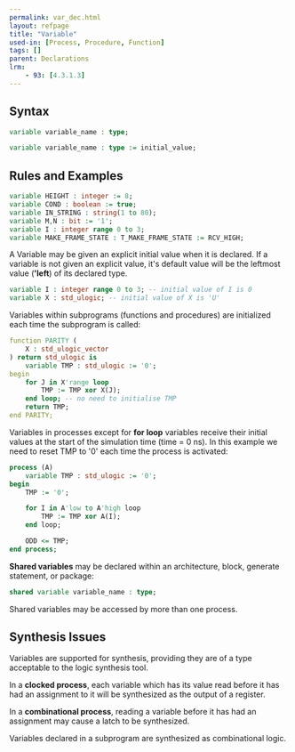 ```yaml
---
permalink: var_dec.html
layout: refpage
title: "Variable"
used-in: [Process, Procedure, Function]
tags: []
parent: Declarations
lrm:
    - 93: [4.3.1.3]
---
```


## Syntax

<!-- include the vhdl tag to highlight as vhdl -->
```vhdl
variable variable_name : type;
```

```vhdl
variable variable_name : type := initial_value;
```

## Rules and Examples

```vhdl
variable HEIGHT : integer := 8;
variable COND : boolean := true;
variable IN_STRING : string(1 to 80);
variable M,N : bit := '1';
variable I : integer range 0 to 3;
variable MAKE_FRAME_STATE : T_MAKE_FRAME_STATE := RCV_HIGH;
```

A Variable may be given an explicit initial value when it is declared. If a variable is not given an explicit value, it's default value will be the leftmost value (__'left__) of its declared type.
```vhdl
variable I : integer range 0 to 3; -- initial value of I is 0
variable X : std_ulogic; -- initial value of X is 'U'
```

Variables within subprograms (functions and procedures) are initialized each time the subprogram is called:
```vhdl
function PARITY (
    X : std_ulogic_vector
) return std_ulogic is
    variable TMP : std_ulogic := '0';
begin
    for J in X'range loop
        TMP := TMP xor X(J);
    end loop; -- no need to initialise TMP
    return TMP;
end PARITY;
```

Variables in processes except for __for loop__ variables receive their initial values at the start of the simulation time (time = 0 ns). In this example we need to reset TMP to '0' each time the process is activated:
```vhdl
process (A)
    variable TMP : std_ulogic := '0';
begin
    TMP := '0';

    for I in A'low to A'high loop
        TMP := TMP xor A(I);
    end loop;

    ODD <= TMP;
end process;
```

__Shared variables__ may be declared within an architecture, block, generate statement, or package:
```vhdl
shared variable variable_name : type;
```

Shared variables may be accessed by more than one process.
<!-- However, the language does not define what happens if two or more processes make conflicting accesses to a shared variable at the same time. -->

## Synthesis Issues

Variables are supported for synthesis, providing they are of a type acceptable to the logic synthesis tool.

In a __clocked process__, each variable which has its value read before it has had an assignment to it will be synthesized as the output of a register.

In a __combinational process__, reading a variable before it has had an assignment may cause a latch to be synthesized.

Variables declared in a subprogram are synthesized as combinational logic.
